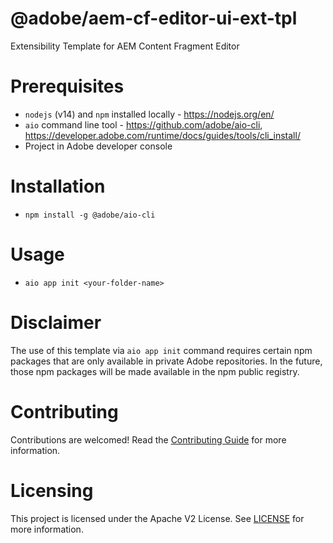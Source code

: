 <!--
Copyright 2022 Adobe. All rights reserved.
This file is licensed to you under the Apache License, Version 2.0 (the "License");
you may not use this file except in compliance with the License. You may obtain a copy
of the License at http://www.apache.org/licenses/LICENSE-2.0

Unless required by applicable law or agreed to in writing, software distributed under
the License is distributed on an "AS IS" BASIS, WITHOUT WARRANTIES OR REPRESENTATIONS
OF ANY KIND, either express or implied. See the License for the specific language
governing permissions and limitations under the License.
-->

# @adobe/aem-cf-editor-ui-ext-tpl

Extensibility Template for AEM Content Fragment Editor

# Prerequisites
- `nodejs` (v14) and `npm` installed locally - https://nodejs.org/en/
- `aio` command line tool - https://github.com/adobe/aio-cli, https://developer.adobe.com/runtime/docs/guides/tools/cli_install/
- Project in Adobe developer console

# Installation
- `npm install -g @adobe/aio-cli`

# Usage
- `aio app init <your-folder-name>`

# Disclaimer
The use of this template via `aio app init` command requires certain npm packages that are only available in private Adobe repositories. In the future, those npm packages will be made available in the npm public registry.

# Contributing
Contributions are welcomed! Read the [Contributing Guide](CONTRIBUTING.md) for more information.


# Licensing
This project is licensed under the Apache V2 License. See [LICENSE](LICENSE) for more information.
